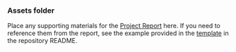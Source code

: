 ### Assets folder

Place any supporting materials for the [Project Report](README.md#project-report-1) here. If you need to reference them from the report, see the example provided in the [template]() in the repository README.